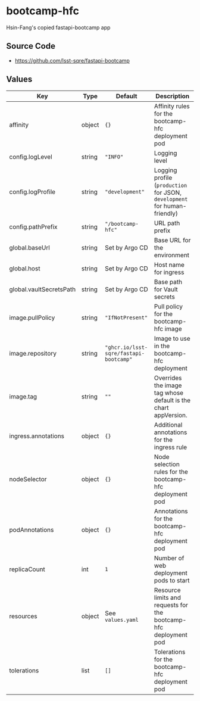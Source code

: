 # bootcamp-hfc

Hsin-Fang's copied fastapi-bootcamp app

## Source Code

* <https://github.com/lsst-sqre/fastapi-bootcamp>

## Values

| Key | Type | Default | Description |
|-----|------|---------|-------------|
| affinity | object | `{}` | Affinity rules for the bootcamp-hfc deployment pod |
| config.logLevel | string | `"INFO"` | Logging level |
| config.logProfile | string | `"development"` | Logging profile (`production` for JSON, `development` for human-friendly) |
| config.pathPrefix | string | `"/bootcamp-hfc"` | URL path prefix |
| global.baseUrl | string | Set by Argo CD | Base URL for the environment |
| global.host | string | Set by Argo CD | Host name for ingress |
| global.vaultSecretsPath | string | Set by Argo CD | Base path for Vault secrets |
| image.pullPolicy | string | `"IfNotPresent"` | Pull policy for the bootcamp-hfc image |
| image.repository | string | `"ghcr.io/lsst-sqre/fastapi-bootcamp"` | Image to use in the bootcamp-hfc deployment |
| image.tag | string | `""` | Overrides the image tag whose default is the chart appVersion. |
| ingress.annotations | object | `{}` | Additional annotations for the ingress rule |
| nodeSelector | object | `{}` | Node selection rules for the bootcamp-hfc deployment pod |
| podAnnotations | object | `{}` | Annotations for the bootcamp-hfc deployment pod |
| replicaCount | int | `1` | Number of web deployment pods to start |
| resources | object | See `values.yaml` | Resource limits and requests for the bootcamp-hfc deployment pod |
| tolerations | list | `[]` | Tolerations for the bootcamp-hfc deployment pod |
